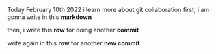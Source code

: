 Today February 10th 2022
i learn more about git collaboration
first, i am gonna write in this **markdown**

then, i write this **row** for doing another **commit**

write again in this **row** for another **new commit**
